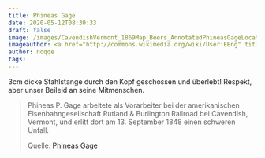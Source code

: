 ```yaml
---
title: Phineas Gage
date: 2020-05-12T08:30:33
draft: false
image: /images/CavendishVermont_1869Map_Beers_AnnotatedPhineasGageLocations.jpg
imageauthor: <a href="http://commons.wikimedia.org/wiki/User:EEng" title="User:EEng">EEng</a>
author: noqqe
tags:
---
```


3cm dicke Stahlstange durch den Kopf geschossen und überlebt!
Respekt, aber unser Beileid an seine Mitmenschen.

> Phineas P. Gage arbeitete als Vorarbeiter bei der
> amerikanischen Eisenbahngesellschaft Rutland & Burlington Railroad bei
> Cavendish, Vermont, und erlitt dort am 13. September 1848 einen schweren
> Unfall.
>
> Quelle: [Phineas Gage](https://de.wikipedia.org/wiki/Phineas_Gage)
